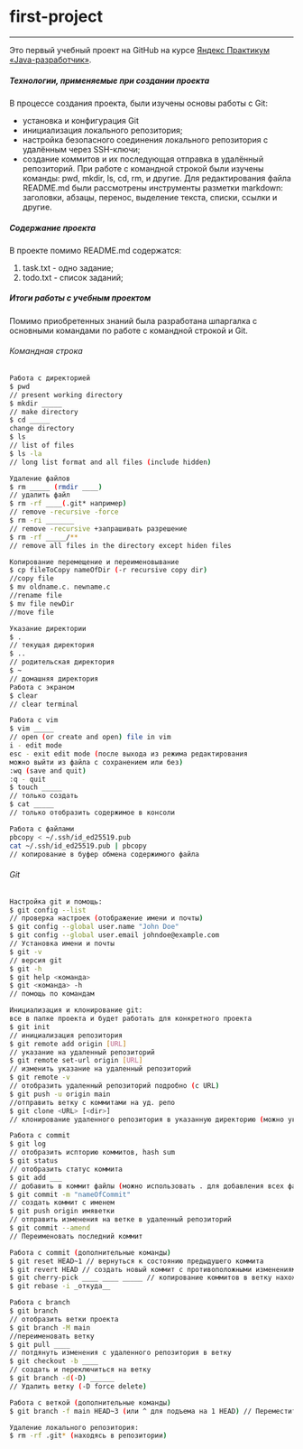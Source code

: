 # first-project
---
Это первый учебный проект на GitHub на курсе [Яндекс Практикум «Java-разработчик»](https://practicum.yandex.ru/java-developer/).
##### Технологии, применяемые при создании проекта
В процессе создания проекта, были изучены основы работы с Git:
* установка и конфигурация Git
* инициализация локального репозитория;
* настройка безопасного соединения локального репозитория с удалённым через SSH-ключи;
* создание коммитов и их последующая отправка в удалённый репозиторий.
При работе с командной строкой были изучены команды: pwd, mkdir, ls, cd, rm, и другие.
Для редактирования файла README.md были рассмотрены инструменты разметки markdown: заголовки, абзацы, перенос, выделение текста, списки, ссылки и другие.
##### Содержание проекта
В проекте помимо README.md содержатся:
1. task.txt - одно задание;
2. todo.txt - список заданий;
##### Итоги работы с учебным проектом
Помимо приобретенных знаний была разработана шпаргалка с основными командами по работе с командной строкой и Git.
###### Командная строка
```bash
Работа с директорией
$ pwd
// present working directory
$ mkdir _____
// make directory
$ cd _____
change directory
$ ls
// list of files
$ ls -la
// long list format and all files (include hidden)

Удаление файлов
$ rm _____ (rmdir ____)
// удалить файл
$ rm -rf ____(.git* например)
// remove -recursive -force
$ rm -ri _______
// remove -recursive +запрашивать разрешение
$ rm -rf _____/**
// remove all files in the directory except hiden files

Копирование перемещение и переименовывание
$ ср fileToCopy nameOfDir (-r recursive copy dir)
//copy file
$ mv oldname.c. newname.c
//rename file
$ mv file newDir
//move file

Указание директории
$ .
// текущая директория
$ ..
// родительская директория
$ ~
// домашняя директория
Работа с экраном
$ clear
// clear terminal

Работа с vim
$ vim _____
// open (or create and open) file in vim
i - edit mode
esc - exit edit mode (после выхода из режима редактирования
можно выйти из файла с сохранением или без)
:wq (save and quit)
:q - quit
$ touch _____
// только создать
$ cat _____
// только отобразить содержимое в консоли

Работа с файлами
pbcopy < ~/.ssh/id_ed25519.pub
cat ~/.ssh/id_ed25519.pub | pbcopy
// копирование в буфер обмена содержимого файла
```
###### Git
```bash
Настройка git и помощь:
$ git config --list
// проверка настроек (отображение имени и почты)
$ git config --global user.name "John Doe"
$ git config --global user.email johndoe@example.com
// Установка имени и почты
$ git -v
// версия git
$ git -h
$ git help <команда>
$ git <команда> -h
// помощь по командам

Инициализация и клонирование git:
все в папке проекта и будет работать для конкретного проекта
$ git init
// инициализация репозитория
$ git remote add origin [URL]
// указание на удаленный репозиторий
$ git remote set-url origin [URL]
// изменить указание на удаленный репозиторий
$ git remote -v
// отобразить удаленный репозиторий подробно (с URL)
$ git push -u origin main
//отправить ветку с коммитами на уд. репо
$ git clone <URL> [<dir>]
// клонирование удаленного репозитория в указанную директорию (можно указать имя папки)

Работа с commit
$ git log
// отобразить испторию коммитов, hash sum
$ git status
// отобразить статус коммита
$ git add ___
// добавить в коммит файлы (можно использовать . для добавления всех файлов в директории или git add --all)
$ git commit -m "nameOfCommit"
// создать коммит с именем
$ git push origin имяветки
// отправить изменения на ветке в удаленный репозиторий
$ git commit --amend
// Переименовать последний коммит

Работа с commit (дополнительные команды)
$ git reset HEAD~1 // вернуться к состоянию предыдушего коммита
$ git revert HEAD // создать новый коммит с противоположными изменениями прошлого коммита
$ git cherry-pick ____ ____ _____ // копирование коммитов в ветку нахождения
$ git rebase -i _откуда__

Работа с branch
$ git branch
// отобразить ветки проекта
$ git branch -M main
//переименовать ветку
$ git pull ____
// потдянуть изменения с удаленного репозитория в ветку
$ git checkout -b ____
// создать и переключиться на ветку
$ git branch -d(-D) ______
// Удалить ветку (-D force delete)

Работа с веткой (дополнительные команды)
$ git branch -f main HEAD~3 (или ^ для подъема на 1 HEAD) // Переместить (принудительно) ветку main на три родителя назад от HEAD

Удаление локального репозитория:
$ rm -rf .git* (находясь в репозитории)
```